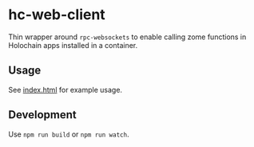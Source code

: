 # hc-web-client

Thin wrapper around `rpc-websockets` to enable calling zome functions in Holochain apps installed in a container.


## Usage

See [index.html](index.html) for example usage.

## Development

Use `npm run build` or `npm run watch`.